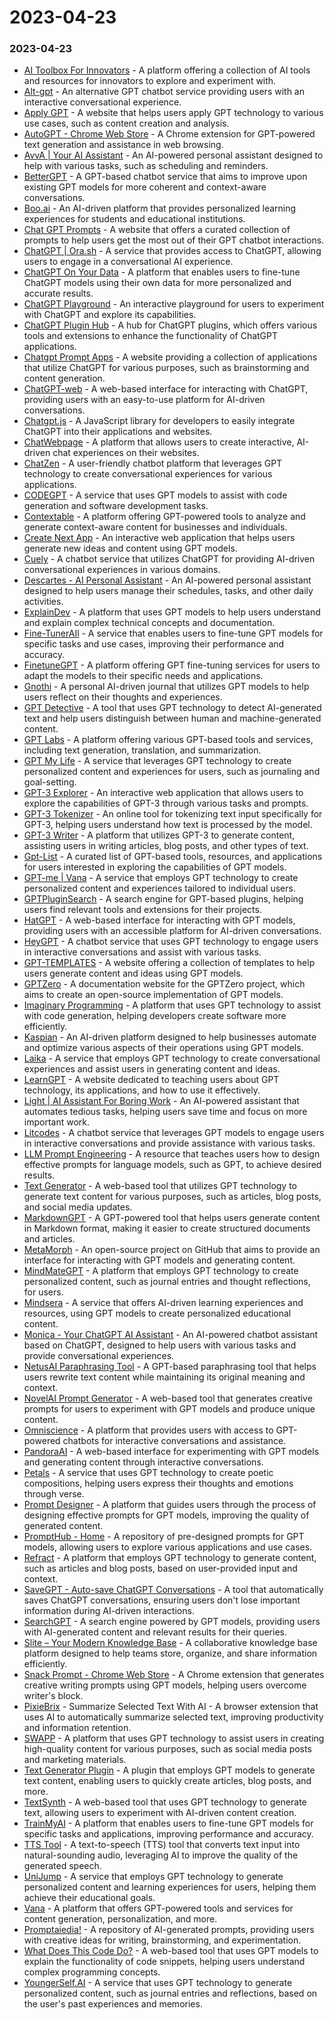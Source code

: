 # 2023-04-23

### 2023-04-23

* [AI Toolbox For Innovators](https://ai.boardofinnovation.com/) - A platform offering a collection of AI tools and resources for innovators to explore and experiment with.
* [Alt-gpt](https://alt-gpt.com/chat) - An alternative GPT chatbot service providing users with an interactive conversational experience.
* [Apply GPT](https://www.applygpt.com/) - A website that helps users apply GPT technology to various use cases, such as content creation and analysis.
* [AutoGPT - Chrome Web Store](https://chrome.google.com/webstore/detail/autogpt/mamkpgmndpghcbjpklkbpiafhnonehle) - A Chrome extension for GPT-powered text generation and assistance in web browsing.
* [AvvA | Your AI Assistant](https://avva.ai/) - An AI-powered personal assistant designed to help with various tasks, such as scheduling and reminders.
* [BetterGPT](https://bettergpt.chat/) - A GPT-based chatbot service that aims to improve upon existing GPT models for more coherent and context-aware conversations.
* [Boo.ai](https://boo.ai/) - An AI-driven platform that provides personalized learning experiences for students and educational institutions.
* [Chat GPT Prompts](https://prompto.chat/) - A website that offers a curated collection of prompts to help users get the most out of their GPT chatbot interactions.
* [ChatGPT | Ora.sh](https://ora.sh/openai/chatgpt) - A service that provides access to ChatGPT, allowing users to engage in a conversational AI experience.
* [ChatGPT On Your Data](https://xata.io/chatgpt) - A platform that enables users to fine-tune ChatGPT models using their own data for more personalized and accurate results.
* [ChatGPT Playground](https://aneejian.com/chatgpt-playground/) - An interactive playground for users to experiment with ChatGPT and explore its capabilities.
* [ChatGPT Plugin Hub](https://www.hubgpt.top/#/) - A hub for ChatGPT plugins, which offers various tools and extensions to enhance the functionality of ChatGPT applications.
* [Chatgpt Prompt Apps](https://chatgpt-prompt-apps.com/) - A website providing a collection of applications that utilize ChatGPT for various purposes, such as brainstorming and content generation.
* [ChatGPT-web](https://niek.github.io/chatgpt-web/) - A web-based interface for interacting with ChatGPT, providing users with an easy-to-use platform for AI-driven conversations.
* [Chatgpt.js](https://chatgpt.js.org/#/) - A JavaScript library for developers to easily integrate ChatGPT into their applications and websites.
* [ChatWebpage](https://chatwebpage.com/) - A platform that allows users to create interactive, AI-driven chat experiences on their websites.
* [ChatZen](https://chatzen.app/) - A user-friendly chatbot platform that leverages GPT technology to create conversational experiences for various applications.
* [CODEGPT](https://www.codegpt.run/) - A service that uses GPT models to assist with code generation and software development tasks.
* [Contextable](https://www.contextable.ai/) - A platform offering GPT-powered tools to analyze and generate context-aware content for businesses and individuals.
* [Create Next App](https://metaprompt.vercel.app/?task=gpt) - An interactive web application that helps users generate new ideas and content using GPT models.
* [Cuely](https://www.cuely.ai/chatgpt) - A chatbot service that utilizes ChatGPT for providing AI-driven conversational experiences in various domains.
* [Descartes - AI Personal Assistant](https://descartes.io/) - An AI-powered personal assistant designed to help users manage their schedules, tasks, and other daily activities.
* [ExplainDev](https://app.explain.dev/) - A platform that uses GPT models to help users understand and explain complex technical concepts and documentation.
* [Fine-TunerAIl](https://fine-tuner.ai/finetune) - A service that enables users to fine-tune GPT models for specific tasks and use cases, improving their performance and accuracy.
* [FinetuneGPT](https://finetune-gpt.com/) - A platform offering GPT fine-tuning services for users to adapt the models to their specific needs and applications.
* [Gnothi](https://gnothiai.com/j) - A personal AI-driven journal that utilizes GPT models to help users reflect on their thoughts and experiences.
* [GPT Detective](https://gpt.adsp.dev/) - A tool that uses GPT technology to detect AI-generated text and help users distinguish between human and machine-generated content.
* [GPT Labs](https://gptlabs.us/) - A platform offering various GPT-based tools and services, including text generation, translation, and summarization.
* [GPT My Life](https://gptmylife.com/) - A service that leverages GPT technology to create personalized content and experiences for users, such as journaling and goal-setting.
* [GPT-3 Explorer](https://gpt-3-explorer.vercel.app/p/R5WLwJTNWcCP7b0xwvEM) - An interactive web application that allows users to explore the capabilities of GPT-3 through various tasks and prompts.
* [GPT-3 Tokenizer](https://gpt3-tokenizer-ui.vercel.app/) - An online tool for tokenizing text input specifically for GPT-3, helping users understand how text is processed by the model.
* [GPT-3 Writer](https://arkose.pages.dev/) - A platform that utilizes GPT-3 to generate content, assisting users in writing articles, blog posts, and other types of text.
* [Gpt-List](https://www.gpt-list.com/) - A curated list of GPT-based tools, resources, and applications for users interested in exploring the capabilities of GPT models.
* [GPT-me | Vana](https://gptme.vana.com/) - A service that employs GPT technology to create personalized content and experiences tailored to individual users.
* [GPTPluginSearch](https://gptpluginsearch.com/) - A search engine for GPT-based plugins, helping users find relevant tools and extensions for their projects.
* [HatGPT](https://easrng.github.io/hatgpt/) - A web-based interface for interacting with GPT models, providing users with an accessible platform for AI-driven conversations.
* [HeyGPT](https://heygpt.chat/) - A chatbot service that uses GPT technology to engage users in interactive conversations and assist with various tasks.
* [GPT-TEMPLATES](https://www.gpt-templates.com/) - A website offering a collection of templates to help users generate content and ideas using GPT models.
* [GPTZero](https://gptzero.me/docs) - A documentation website for the GPTZero project, which aims to create an open-source implementation of GPT models.
* [Imaginary Programming](https://imaginary.dev/) - A platform that uses GPT technology to assist with code generation, helping developers create software more efficiently.
* [Kaspian](https://kaspian.ai/) - An AI-driven platform designed to help businesses automate and optimize various aspects of their operations using GPT models.
* [Laika](https://prompt.getlaika.app/) - A service that employs GPT technology to create conversational experiences and assist users in generating content and ideas.
* [LearnGPT](https://learngpt.art/) - A website dedicated to teaching users about GPT technology, its applications, and how to use it effectively.
* [Light | AI Assistant For Boring Work](https://getlight.ai/) - An AI-powered assistant that automates tedious tasks, helping users save time and focus on more important work.
* [Litcodes](https://chat.lit.codes/) - A chatbot service that leverages GPT models to engage users in interactive conversations and provide assistance with various tasks.
* [LLM Prompt Engineering](https://www.languagemodelpromptengineering.com/4) - A resource that teaches users how to design effective prompts for language models, such as GPT, to achieve desired results.
* [Text Generator](https://text-generator.io/) - A web-based tool that utilizes GPT technology to generate text content for various purposes, such as articles, blog posts, and social media updates.
* [MarkdownGPT](https://markdowngpt.speechly.com/) - A GPT-powered tool that helps users generate content in Markdown format, making it easier to create structured documents and articles.
* [MetaMorph](https://github.com/victorb/metamorph) - An open-source project on GitHub that aims to provide an interface for interacting with GPT models and generating content.
* [MindMateGPT](https://mindmategpt.com/) - A platform that employs GPT technology to create personalized content, such as journal entries and thought reflections, for users.
* [Mindsera](https://beta.mindsera.com/academy/getting-started) - A service that offers AI-driven learning experiences and resources, using GPT models to create personalized educational content.
* [Monica - Your ChatGPT AI Assistant](https://monica.im/) - An AI-powered chatbot assistant based on ChatGPT, designed to help users with various tasks and provide conversational experiences.
* [NetusAI Paraphrasing Tool](https://netus.ai/) - A GPT-based paraphrasing tool that helps users rewrite text content while maintaining its original meaning and context.
* [NovelAI Prompt Generator](https://promptgen.online/) - A web-based tool that generates creative prompts for users to experiment with GPT models and produce unique content.
* [Omniscience](https://omnilabs.ai/chat/) - A platform that provides users with access to GPT-powered chatbots for interactive conversations and assistance.
* [PandoraAI](https://pandora-ai.netlify.app/) - A web-based interface for experimenting with GPT models and generating content through interactive conversations.
* [Petals](https://petals.ml/) - A service that uses GPT technology to create poetic compositions, helping users express their thoughts and emotions through verse.
* [Prompt Designer](https://www.promptdesigner.ai/) - A platform that guides users through the process of designing effective prompts for GPT models, improving the quality of generated content.
* [PromptHub - Home](https://prompthub.space/base\_prompts) - A repository of pre-designed prompts for GPT models, allowing users to explore various applications and use cases.
* [Refract](https://www.refract.space/) - A platform that employs GPT technology to generate content, such as articles and blog posts, based on user-provided input and context.
* [SaveGPT - Auto-save ChatGPT Conversations](https://savegpt.com/) - A tool that automatically saves ChatGPT conversations, ensuring users don't lose important information during AI-driven interactions.
* [SearchGPT](https://searchgpt.perrysahnow.com/) - A search engine powered by GPT models, providing users with AI-generated content and relevant results for their queries.
* [Slite – Your Modern Knowledge Base](https://slite.com/) - A collaborative knowledge base platform designed to help teams store, organize, and share information efficiently.
* [Snack Prompt - Chrome Web Store](https://chrome.google.com/webstore/detail/snack-prompt/lgpdceoebipofiijjgpiedpfcdenkndi?hl=en-US) - A Chrome extension that generates creative writing prompts using GPT models, helping users overcome writer's block.
* [PixieBrix](https://www.pixiebrix.com/marketplace/4b19dea5-e722-4011-b0ba-1f755e169c4b/summarize-selected-text-with-ai/) - Summarize Selected Text With AI - A browser extension that uses AI to automatically summarize selected text, improving productivity and information retention.
* [SWAPP](https://www.swapp.ai/) - A platform that uses GPT technology to assist users in creating high-quality content for various purposes, such as social media posts and marketing materials.
* [Text Generator Plugin](https://text-gen.com/) - A plugin that employs GPT models to generate text content, enabling users to quickly create articles, blog posts, and more.
* [TextSynth](https://textsynth.com/) - A web-based tool that uses GPT technology to generate text, allowing users to experiment with AI-driven content creation.
* [TrainMyAI](https://trainmy.ai/) - A platform that enables users to fine-tune GPT models for specific tasks and applications, improving performance and accuracy.
* [TTS Tool](https://ttstool.com/) - A text-to-speech (TTS) tool that converts text input into natural-sounding audio, leveraging AI to improve the quality of the generated speech.
* [UniJump](https://unijump.ai/) - A service that employs GPT technology to generate personalized content and learning experiences for users, helping them achieve their educational goals.
* [Vana](https://www.vana.com/) - A platform that offers GPT-powered tools and services for content generation, personalization, and more.
* [Promptaiedia!](https://promptaipedia.com/) - A repository of AI-generated prompts, providing users with creative ideas for writing, brainstorming, and experimentation.
* [What Does This Code Do?](https://whatdoesthiscodedo.com/) - A web-based tool that uses GPT models to explain the functionality of code snippets, helping users understand complex programming concepts.
* [YoungerSelf.AI](https://youngerself.ai/) - A service that uses GPT technology to generate personalized content, such as journal entries and reflections, based on the user's past experiences and memories.
